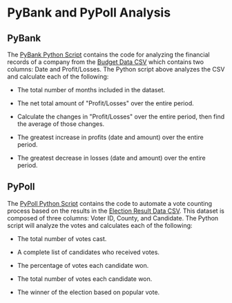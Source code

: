 # PyBank and PyPoll Analysis


## PyBank


The [PyBank Python Script](./PyBank/main.py) contains the code for analyzing the financial records of a company from the [Budget Data CSV](./PyBank/budget_data.csv) which contains two columns: Date and Profit/Losses. The Python script above analyzes the CSV and calculate each of the following:

* The total number of months included in the dataset.

* The net total amount of "Profit/Losses" over the entire period.

* Calculate the changes in "Profit/Losses" over the entire period, then find the average of those changes.

* The greatest increase in profits (date and amount) over the entire period.

* The greatest decrease in losses (date and amount) over the entire period.


## PyPoll

The [PyPoll Python Script](./PyPoll/main.py) contains the code to automate a vote counting process based on the results in the [Election Result Data CSV](./PyPoll/election_data.csv). This dataset is composed of three columns: Voter ID, County, and Candidate. The Python script will analyze the votes and calculates each of the following:

* The total number of votes cast.

* A complete list of candidates who received votes.

* The percentage of votes each candidate won.

* The total number of votes each candidate won.

* The winner of the election based on popular vote.

